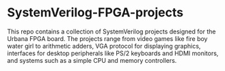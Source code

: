 # SystemVerilog-FPGA-projects
This repo contains a collection of SystemVerilog projects designed for the Urbana FPGA board. The projects range from video games like fire boy water girl to arithmetic adders, VGA protocol for displaying graphics, interfaces for desktop peripherals like PS/2 keyboards and HDMI monitors, and systems such as a simple CPU and memory controllers.
